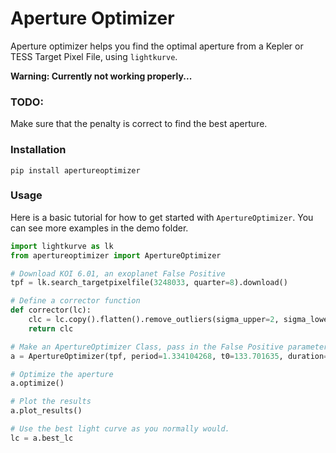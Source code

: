 # Aperture Optimizer

Aperture optimizer helps you find the optimal aperture from a Kepler or TESS Target Pixel File, using `lightkurve`.

**Warning: Currently not working properly...**

### TODO:

Make sure that the penalty is correct to find the best aperture.

### Installation

```
pip install apertureoptimizer
```

### Usage

Here is a basic tutorial for how to get started with `ApertureOptimizer`. You can see more examples in the demo folder.


```Python
import lightkurve as lk
from apertureoptimizer import ApertureOptimizer

# Download KOI 6.01, an exoplanet False Positive
tpf = lk.search_targetpixelfile(3248033, quarter=8).download()

# Define a corrector function
def corrector(lc):
    clc = lc.copy().flatten().remove_outliers(sigma_upper=2, sigma_lower=10)
    return clc

# Make an ApertureOptimizer Class, pass in the False Positive parameters
a = ApertureOptimizer(tpf, period=1.334104268, t0=133.701635, duration=3.0142, corrector=corrector)

# Optimize the aperture
a.optimize()

# Plot the results
a.plot_results()

# Use the best light curve as you normally would.
lc = a.best_lc
```
